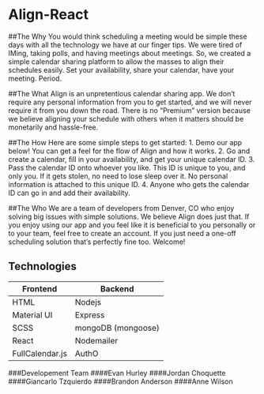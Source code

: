 # Align-React


##The Why
You would think scheduling a meeting would be simple these days with all the technology we have at our finger tips. We were tired of IMing, taking polls, and having meetings about meetings. So, we created a simple calendar sharing platform to allow the masses to align their schedules easily. Set your availability, share your calendar, have your meeting. Period.

##The What
Align is an unpretentious calendar sharing app. We don’t require any personal information from you to get started, and we will never require it from you down the road. There is no “Premium” version because we believe aligning your schedule with others when it matters should be monetarily and hassle-free.

##The How
Here are some simple steps to get started: 1. Demo our app below! You can get a feel for the flow of Align and how it works. 2. Go and create a calendar, fill in your availability, and get your unique calendar ID. 3. Pass the calendar ID onto whoever you like. This ID is unique to you, and only you. If it gets stolen, no need to lose sleep over it. No personal information is attached to this unique ID. 4. Anyone who gets the calendar ID can go in and add their availability.

##The Who
We are a team of developers from Denver, CO who enjoy solving big issues with simple solutions. We believe Align does just that. If you enjoy using our app and you feel like it is beneficial to you personally or to your team, feel free to create an account. If you just need a one-off scheduling solution that’s perfectly fine too. Welcome!


## Technologies
| Frontend | Backend |
|---------- | ---------- |
| HTML | Nodejs |
| Material UI | Express |
| SCSS | mongoDB (mongoose) |
| React | Nodemailer |
| FullCalendar.js | AuthO |



###Developement Team
####Evan Hurley
####Jordan Choquette
####Giancarlo Tzquierdo
####Brandon Anderson
####Anne Wilson
